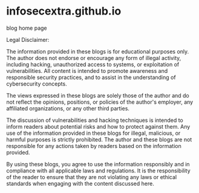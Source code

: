 # infosecextra.github.io
blog home page


Legal Disclaimer:

The information provided in these blogs is for educational purposes only. The author does not endorse or encourage any form of illegal activity, including hacking, unauthorized access to systems, or exploitation of vulnerabilities. All content is intended to promote awareness and responsible security practices, and to assist in the understanding of cybersecurity concepts.

The views expressed in these blogs are solely those of the author and do not reflect the opinions, positions, or policies of the author's employer, any affiliated organizations, or any other third parties.

The discussion of vulnerabilities and hacking techniques is intended to inform readers about potential risks and how to protect against them. Any use of the information provided in these blogs for illegal, malicious, or harmful purposes is strictly prohibited. The author and these blogs are not responsible for any actions taken by readers based on the information provided.

By using these blogs, you agree to use the information responsibly and in compliance with all applicable laws and regulations. It is the responsibility of the reader to ensure that they are not violating any laws or ethical standards when engaging with the content discussed here.
